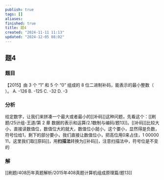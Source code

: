 ```yaml
---
publish: true
tags: []
aliases: 
finished: true
title: 题4
created: "2024-11-11 11:13"
updated: "2024-12-05 08:02"
---
```

## 题4
### 题目
【2015】由 3 个 “1” 和 5 个 “0” 组成的 8 位二进制补码，能表示的最小整数（ ）。
A. -126
B. -125
C. -32
D. -3
### 分析
给定数字，让我们来拼凑一个最大或者最小的[[补码]]这种问题，先看这个：[[刷题/25计组-王道/第 2 章 数据的表示和运算/2.1数制与编码/题13]]。[[补码]]比较大小，直接读数值位，数值位大的就大，数值位小就小，这个要小，显然得是负数，符号位给1，剩下的部分要小，我们直接让数值位小，把高位用0来占住，1 00000 11，这里我们取[[原码]]，用**扫描法**转换为[[补码]]，注意扫描法中，符号位是不变的
### 解
[[刷题/408历年真题解析/2015年408真题计算机组成原理篇/题13]]